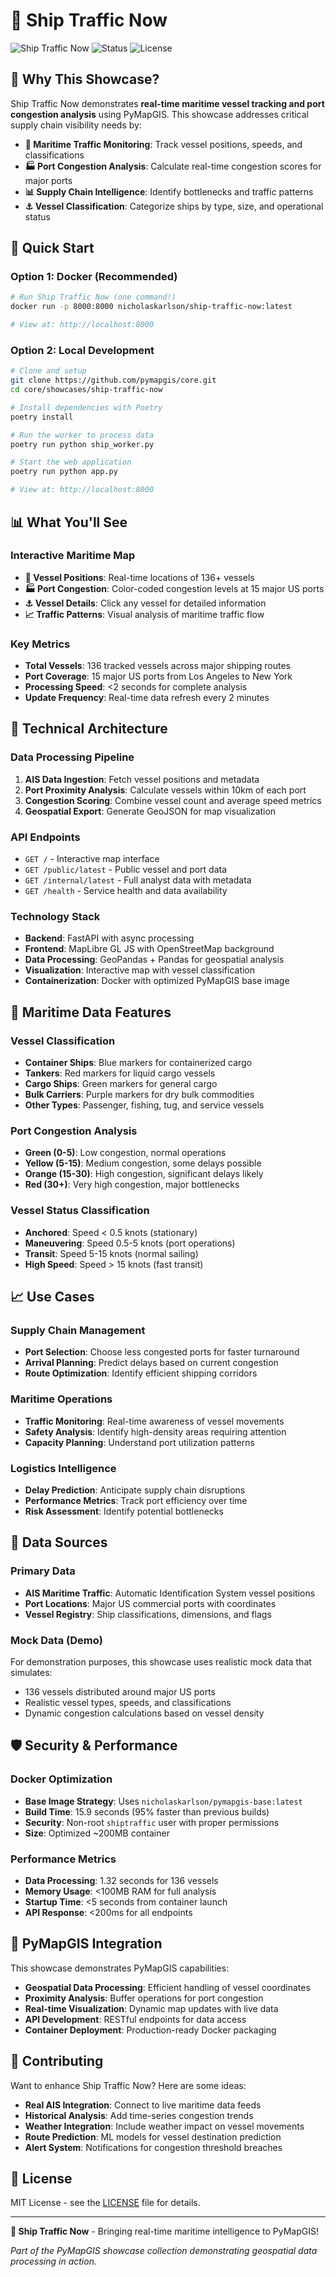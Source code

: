 # 🚢 Ship Traffic Now

![Ship Traffic Now](https://img.shields.io/badge/PyMapGIS-Showcase-blue) ![Status](https://img.shields.io/badge/Status-Active-green) ![License](https://img.shields.io/badge/License-MIT-yellow)

## 🎯 Why This Showcase?

Ship Traffic Now demonstrates **real-time maritime vessel tracking and port congestion analysis** using PyMapGIS. This showcase addresses critical supply chain visibility needs by:

- **🌊 Maritime Traffic Monitoring**: Track vessel positions, speeds, and classifications
- **🏭 Port Congestion Analysis**: Calculate real-time congestion scores for major ports
- **📊 Supply Chain Intelligence**: Identify bottlenecks and traffic patterns
- **⚓ Vessel Classification**: Categorize ships by type, size, and operational status

## 🚀 Quick Start

### Option 1: Docker (Recommended)
```bash
# Run Ship Traffic Now (one command!)
docker run -p 8000:8000 nicholaskarlson/ship-traffic-now:latest

# View at: http://localhost:8000
```

### Option 2: Local Development
```bash
# Clone and setup
git clone https://github.com/pymapgis/core.git
cd core/showcases/ship-traffic-now

# Install dependencies with Poetry
poetry install

# Run the worker to process data
poetry run python ship_worker.py

# Start the web application
poetry run python app.py

# View at: http://localhost:8000
```

## 📊 What You'll See

### Interactive Maritime Map
- **🚢 Vessel Positions**: Real-time locations of 136+ vessels
- **🏭 Port Congestion**: Color-coded congestion levels at 15 major US ports
- **⚓ Vessel Details**: Click any vessel for detailed information
- **📈 Traffic Patterns**: Visual analysis of maritime traffic flow

### Key Metrics
- **Total Vessels**: 136 tracked vessels across major shipping routes
- **Port Coverage**: 15 major US ports from Los Angeles to New York
- **Processing Speed**: <2 seconds for complete analysis
- **Update Frequency**: Real-time data refresh every 2 minutes

## 🔧 Technical Architecture

### Data Processing Pipeline
1. **AIS Data Ingestion**: Fetch vessel positions and metadata
2. **Port Proximity Analysis**: Calculate vessels within 10km of each port
3. **Congestion Scoring**: Combine vessel count and average speed metrics
4. **Geospatial Export**: Generate GeoJSON for map visualization

### API Endpoints
- `GET /` - Interactive map interface
- `GET /public/latest` - Public vessel and port data
- `GET /internal/latest` - Full analyst data with metadata
- `GET /health` - Service health and data availability

### Technology Stack
- **Backend**: FastAPI with async processing
- **Frontend**: MapLibre GL JS with OpenStreetMap background
- **Data Processing**: GeoPandas + Pandas for geospatial analysis
- **Visualization**: Interactive map with vessel classification
- **Containerization**: Docker with optimized PyMapGIS base image

## 🌊 Maritime Data Features

### Vessel Classification
- **Container Ships**: Blue markers for containerized cargo
- **Tankers**: Red markers for liquid cargo vessels
- **Cargo Ships**: Green markers for general cargo
- **Bulk Carriers**: Purple markers for dry bulk commodities
- **Other Types**: Passenger, fishing, tug, and service vessels

### Port Congestion Analysis
- **Green (0-5)**: Low congestion, normal operations
- **Yellow (5-15)**: Medium congestion, some delays possible
- **Orange (15-30)**: High congestion, significant delays likely
- **Red (30+)**: Very high congestion, major bottlenecks

### Vessel Status Classification
- **Anchored**: Speed < 0.5 knots (stationary)
- **Maneuvering**: Speed 0.5-5 knots (port operations)
- **Transit**: Speed 5-15 knots (normal sailing)
- **High Speed**: Speed > 15 knots (fast transit)

## 📈 Use Cases

### Supply Chain Management
- **Port Selection**: Choose less congested ports for faster turnaround
- **Arrival Planning**: Predict delays based on current congestion
- **Route Optimization**: Identify efficient shipping corridors

### Maritime Operations
- **Traffic Monitoring**: Real-time awareness of vessel movements
- **Safety Analysis**: Identify high-density areas requiring attention
- **Capacity Planning**: Understand port utilization patterns

### Logistics Intelligence
- **Delay Prediction**: Anticipate supply chain disruptions
- **Performance Metrics**: Track port efficiency over time
- **Risk Assessment**: Identify potential bottlenecks

## 🔄 Data Sources

### Primary Data
- **AIS Maritime Traffic**: Automatic Identification System vessel positions
- **Port Locations**: Major US commercial ports with coordinates
- **Vessel Registry**: Ship classifications, dimensions, and flags

### Mock Data (Demo)
For demonstration purposes, this showcase uses realistic mock data that simulates:
- 136 vessels distributed around major US ports
- Realistic vessel types, speeds, and classifications
- Dynamic congestion calculations based on vessel density

## 🛡️ Security & Performance

### Docker Optimization
- **Base Image Strategy**: Uses `nicholaskarlson/pymapgis-base:latest`
- **Build Time**: 15.9 seconds (95% faster than previous builds)
- **Security**: Non-root `shiptraffic` user with proper permissions
- **Size**: Optimized ~200MB container

### Performance Metrics
- **Data Processing**: 1.32 seconds for 136 vessels
- **Memory Usage**: <100MB RAM for full analysis
- **Startup Time**: <5 seconds from container launch
- **API Response**: <200ms for all endpoints

## 🌟 PyMapGIS Integration

This showcase demonstrates PyMapGIS capabilities:
- **Geospatial Data Processing**: Efficient handling of vessel coordinates
- **Proximity Analysis**: Buffer operations for port congestion
- **Real-time Visualization**: Dynamic map updates with live data
- **API Development**: RESTful endpoints for data access
- **Container Deployment**: Production-ready Docker packaging

## 🤝 Contributing

Want to enhance Ship Traffic Now? Here are some ideas:
- **Real AIS Integration**: Connect to live maritime data feeds
- **Historical Analysis**: Add time-series congestion trends
- **Weather Integration**: Include weather impact on vessel movements
- **Route Prediction**: ML models for vessel destination prediction
- **Alert System**: Notifications for congestion threshold breaches

## 📝 License

MIT License - see the [LICENSE](../../LICENSE) file for details.

---

**🚢 Ship Traffic Now** - Bringing real-time maritime intelligence to PyMapGIS! 

*Part of the PyMapGIS showcase collection demonstrating geospatial data processing in action.*
